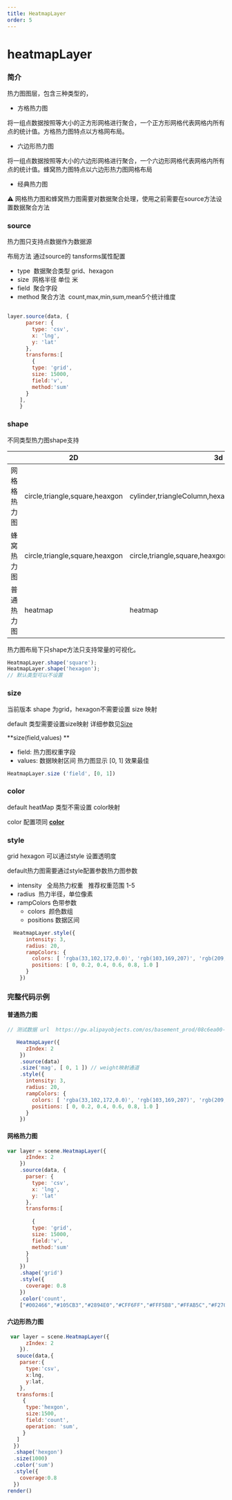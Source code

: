```yaml
---
title: HeatmapLayer
order: 5
---
```


# heatmapLayer


### 简介

热力图图层，包含三种类型的，
- 方格热力图 

将一组点数据按照等大小的正方形网格进行聚合，一个正方形网格代表网格内所有点的统计值。方格热力图特点以方格网布局。

- 六边形热力图 

将一组点数据按照等大小的六边形网格进行聚合，一个六边形网格代表网格内所有点的统计值。蜂窝热力图特点以六边形热力图网格布局

- 经典热力图 



⚠️ 网格热力图和蜂窝热力图需要对数据聚合处理，使用之前需要在source方法设置数据聚合方法

### source

热力图只支持点数据作为数据源

布局方法 通过source的 tansforms属性配置

- type  数据聚合类型 grid、hexagon
- size  网格半径 单位 米
- field  聚合字段
- method 聚合方法  count,max,min,sum,mean5个统计维度

```javascript
 
layer.source(data, {
      parser: {
        type: 'csv',
        x: 'lng',
        y: 'lat'
      },
      transforms:[
        {
        type: 'grid',
        size: 15000,
        field:'v', 
        method:'sum'
      }
    ],
    }
```

### shape

不同类型热力图shape支持

|  | 2D | 3d |
| --- | --- | --- |
| 网格格热力图 | circle,triangle,square,heaxgon | cylinder,triangleColumn,hexagonColum,squareColumn |
| 蜂窝热力图 | circle,triangle,square,heaxgon | circle,triangle,square,heaxgon |
| 普通热力图 | heatmap | heatmap |


热力图布局下只shape方法只支持常量的可视化。

```javascript
HeatmapLayer.shape('square');
HeatmapLayer.shape('hexagon');
// 默认类型可以不设置
```

### size
当前版本 shape 为grid，hexagon不需要设置 size 映射

default 类型需要设置size映射 详细参数见[Size](https://www.yuque.com/antv/l7/layer#size)

**size(field,values) **

- field: 热力图权重字段
- values: 数据映射区间 热力图显示 [0, 1] 效果最佳

```javascript
HeatmapLayer.size ('field', [0, 1])
```


### color
default heatMap 类型不需设置 color映射

color 配置项同 [**color**](https://www.yuque.com/antv/l7/layer#color)



### style

grid hexagon 可以通过style 设置透明度

default热力图需要通过style配置参数热力图参数

- intensity   全局热力权重   推荐权重范围 1-5
- radius  热力半径，单位像素
- rampColors 色带参数
  - colors  颜色数组
  - positions 数据区间

```javascript
  HeatmapLayer.style({
      intensity: 3,
      radius: 20,
      rampColors: {
        colors: [ 'rgba(33,102,172,0.0)', 'rgb(103,169,207)', 'rgb(209,229,240)', 'rgb(253,219,199)', 'rgb(239,138,98)', 'rgb(178,24,43,1.0)' ],
        positions: [ 0, 0.2, 0.4, 0.6, 0.8, 1.0 ]
      }
    })
```


### 完整代码示例

#### 普通热力图

```javascript
// 测试数据 url  https://gw.alipayobjects.com/os/basement_prod/08c6ea00-dc5f-4bb0-b0b5-52bde5edf0a3.json 

   HeatmapLayer({
      zIndex: 2
    })
    .source(data)
    .size('mag', [ 0, 1 ]) // weight映射通道
    .style({
      intensity: 3,
      radius: 20,
      rampColors: {
        colors: [ 'rgba(33,102,172,0.0)', 'rgb(103,169,207)', 'rgb(209,229,240)', 'rgb(253,219,199)', 'rgb(239,138,98)', 'rgb(178,24,43,1.0)' ],
        positions: [ 0, 0.2, 0.4, 0.6, 0.8, 1.0 ]
      }
    })
```



#### 网格热力图

```javascript
var layer = scene.HeatmapLayer({
      zIndex: 2
    })
    .source(data, {
      parser: {
        type: 'csv',
        x: 'lng',
        y: 'lat'
      },
      transforms:[
        
        {
        type: 'grid',
        size: 15000,
        field:'v',
        method:'sum'
      }
      ]
    })
    .shape('grid')
    .style({
      coverage: 0.8
    })
    .color('count', 
    ["#002466","#105CB3","#2894E0","#CFF6FF","#FFF5B8","#FFAB5C","#F27049","#730D1C"])

```


#### 六边形热力图

```javascript
 var layer = scene.HeatmapLayer({
      zIndex: 2
    }).
   souce(data,{
    parser:{
      type:'csv',
      x:lng,
      y:lat,
    },
   transforms:[
     {
      type:'hexgon',
      size:1500,
      field:'count',
      operation: 'sum',
     }
   ] 
  })
  .shape('hexgon')
  .size(1000) 
  .color('sum')
  .style({
    coverage:0.8
  })
render()
```